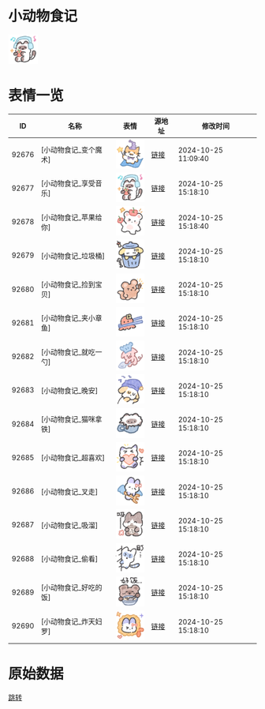 # 小动物食记

<img src="./cover.png" height="60" alt="cover" />

# 表情一览

|ID|名称|表情|源地址|修改时间|
|----|----|----|----|----|
|92676|[小动物食记_变个魔术]|<img src="./pic/092676_%5B小动物食记_变个魔术%5D.png" height="60" alt="变个魔术"/>|[链接](https://i0.hdslb.com/bfs/garb/613e513e86bedc776d4b61af472b7f5f10ef3afd.png)|2024-10-25 11:09:40|
|92677|[小动物食记_享受音乐]|<img src="./pic/092677_%5B小动物食记_享受音乐%5D.png" height="60" alt="享受音乐"/>|[链接](https://i0.hdslb.com/bfs/garb/4a70ae17a1b2e3371bbe593db1acd9015172a26e.png)|2024-10-25 15:18:10|
|92678|[小动物食记_苹果给你]|<img src="./pic/092678_%5B小动物食记_苹果给你%5D.png" height="60" alt="苹果给你"/>|[链接](https://i0.hdslb.com/bfs/garb/9aef756b88a740f4488a30cd5ca7419bc07733d0.png)|2024-10-25 15:18:40|
|92679|[小动物食记_垃圾桶]|<img src="./pic/092679_%5B小动物食记_垃圾桶%5D.png" height="60" alt="垃圾桶"/>|[链接](https://i0.hdslb.com/bfs/garb/bf6fe64629c26cded65bba2642407786c2d97c9e.png)|2024-10-25 15:18:10|
|92680|[小动物食记_捡到宝贝]|<img src="./pic/092680_%5B小动物食记_捡到宝贝%5D.png" height="60" alt="捡到宝贝"/>|[链接](https://i0.hdslb.com/bfs/garb/cd1558fed1165492386d005750cfd801280d74f3.png)|2024-10-25 15:18:10|
|92681|[小动物食记_夹小章鱼]|<img src="./pic/092681_%5B小动物食记_夹小章鱼%5D.png" height="60" alt="夹小章鱼"/>|[链接](https://i0.hdslb.com/bfs/garb/4e2c9f36863fe01eac53a993a9b74bafaadf3479.png)|2024-10-25 15:18:10|
|92682|[小动物食记_就吃一勺]|<img src="./pic/092682_%5B小动物食记_就吃一勺%5D.png" height="60" alt="就吃一勺"/>|[链接](https://i0.hdslb.com/bfs/garb/fff0896ffe11aeba0835c22bbb576269c89f80e8.png)|2024-10-25 15:18:10|
|92683|[小动物食记_晚安]|<img src="./pic/092683_%5B小动物食记_晚安%5D.png" height="60" alt="晚安"/>|[链接](https://i0.hdslb.com/bfs/garb/83ac2b7d9e644baaf90b5d1e99462b30d7c76d4c.png)|2024-10-25 15:18:10|
|92684|[小动物食记_猫咪拿铁]|<img src="./pic/092684_%5B小动物食记_猫咪拿铁%5D.png" height="60" alt="猫咪拿铁"/>|[链接](https://i0.hdslb.com/bfs/garb/c20db613056e4e6ea026d59fc6f425a147e3400a.png)|2024-10-25 15:18:10|
|92685|[小动物食记_超喜欢]|<img src="./pic/092685_%5B小动物食记_超喜欢%5D.png" height="60" alt="超喜欢"/>|[链接](https://i0.hdslb.com/bfs/garb/35c04fd441d5e5e9032b99e50494f8604f8c2972.png)|2024-10-25 15:18:10|
|92686|[小动物食记_叉走]|<img src="./pic/092686_%5B小动物食记_叉走%5D.png" height="60" alt="叉走"/>|[链接](https://i0.hdslb.com/bfs/garb/001008d551f0ce5d0d1895d2cc3eb6d1e2f241d8.png)|2024-10-25 15:18:10|
|92687|[小动物食记_吸溜]|<img src="./pic/092687_%5B小动物食记_吸溜%5D.png" height="60" alt="吸溜"/>|[链接](https://i0.hdslb.com/bfs/garb/e05e07d96a283fdfa5cc7386fa20fa3cba8f5fda.png)|2024-10-25 15:18:10|
|92688|[小动物食记_偷看]|<img src="./pic/092688_%5B小动物食记_偷看%5D.png" height="60" alt="偷看"/>|[链接](https://i0.hdslb.com/bfs/garb/94b44fecbc8c0c15914e11c617381a376c69dc57.png)|2024-10-25 15:18:10|
|92689|[小动物食记_好吃的饭]|<img src="./pic/092689_%5B小动物食记_好吃的饭%5D.png" height="60" alt="好吃的饭"/>|[链接](https://i0.hdslb.com/bfs/garb/ddb7bf656804b4519d0da6d8bb8679bd7f215e5b.png)|2024-10-25 15:18:10|
|92690|[小动物食记_炸天妇罗]|<img src="./pic/092690_%5B小动物食记_炸天妇罗%5D.png" height="60" alt="炸天妇罗"/>|[链接](https://i0.hdslb.com/bfs/garb/ceaa5af79767f367b15b3cd420ce3c711413ab80.png)|2024-10-25 15:18:10|

# 原始数据

[跳转](./raw.json)

